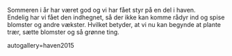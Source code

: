 <!--
Title: Sommer i haven
Author: Jacob Moen
Date: 2015/10/09 13:38
Datetime: 2015-10-09
Description: Et lille kik på sommerens aktiviteter på Dragerup Skovvej 1 i det herrens år 2015.
Template: post
Disqusid: /sommer-i-haven
ogimage: haven2015/sommer.jpg
thumb: haven2015/sommer_custom.jpg
Keywords: sommer, have, dagligliv
Tags: sommer, have, dagligliv
blogpost: true
published : true
-->
Sommeren i år har været god og vi har fået styr på en del i haven.  
Endelig har vi fået den indhegnet, så der ikke kan komme rådyr ind og spise blomster og andre vækster. Hvilket betyder, at vi nu kan begynde at plante trær, sætte blomster og så grønne ting.

autogallery=haven2015